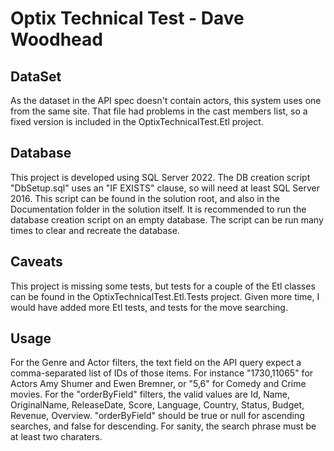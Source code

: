 # Optix Technical Test - Dave Woodhead

## DataSet
As the dataset in the API spec doesn't contain actors, this system uses one from the same site. That file had problems in the cast members list, so a fixed version is included in the OptixTechnicalTest.Etl project.

## Database
This project is developed using SQL Server 2022.
The DB creation script "DbSetup.sql" uses an "IF EXISTS" clause, so will need at least SQL Server 2016. This script can be found in the solution root, and also in the Documentation folder in the solution itself.
It is recommended to run the database creation script on an empty database. The script can be run many times to clear and recreate the database.

## Caveats
This project is missing some tests, but tests for a couple of the Etl classes can be found in the OptixTechnicalTest.Etl.Tests project.
Given more time, I would have added more Etl tests, and tests for the move searching.

## Usage
For the Genre and Actor filters, the text field on the API query expect a comma-separated list of IDs of those items. For instance "1730,11065" for Actors Amy Shumer and Ewen Bremner, or "5,6" for Comedy and Crime movies.
For the "orderByField" filters, the valid values are Id, Name, OriginalName, ReleaseDate, Score, Language, Country, Status, Budget, Revenue, Overview. "orderByField" should be true or null for ascending searches, and false for descending.
For sanity, the search phrase must be at least two charaters.
